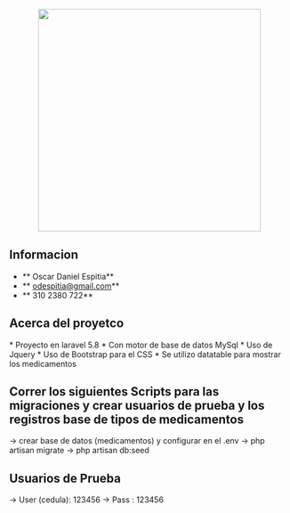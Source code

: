 <p align="center"><img src="https://res.cloudinary.com/dtfbvvkyp/image/upload/v1566331377/laravel-logolockup-cmyk-red.svg" width="400"></p>

## Informacion
- ** Oscar Daniel Espitia**
- ** odespitia@gmail.com**
- **  310 2380 722**

## Acerca del proyetco
<p>
* Proyecto en laravel 5.8
* Con motor de base de datos MySql
* Uso de Jquery
* Uso de Bootstrap para el CSS
* Se utilizo datatable para mostrar los medicamentos
</p>


## Correr los siguientes Scripts para las migraciones y crear usuarios de prueba y los registros base de tipos de medicamentos
-> crear base de datos (medicamentos) y configurar en el .env
-> php artisan migrate
-> php artisan db:seed

## Usuarios de Prueba
-> User (cedula): 123456
-> Pass         : 123456

